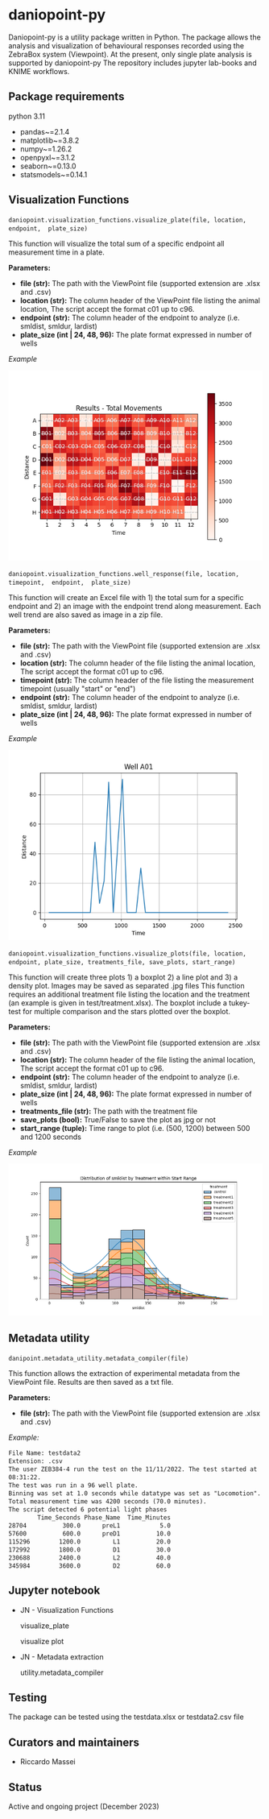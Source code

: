 # daniopoint-py
Daniopoint-py is a utility package written in Python. The package allows
the analysis and visualization of behavioural responses recorded using the ZebraBox system (Viewpoint).
At the present, only single plate analysis is supported by daniopoint-py
The repository includes jupyter lab-books and KNIME workflows.

## Package requirements
python 3.11
* pandas~=2.1.4
* matplotlib~=3.8.2
* numpy~=1.26.2
* openpyxl~=3.1.2
* seaborn~=0.13.0
* statsmodels~=0.14.1

## Visualization Functions
`daniopoint.visualization_functions.visualize_plate(file, location, endpoint,  plate_size)`

This function will visualize the total sum of a specific endpoint all measurement time in a plate.

**Parameters:**

* **file (str):** The path with the ViewPoint file (supported extension are .xlsx and .csv)
* **location (str):** The column header of the ViewPoint file listing the animal location, The script accept the format c01 up to c96.
* **endpoint (str):** The column header of the endpoint to analyze (i.e. smldist, smldur, lardist)
* **plate_size (int | 24, 48, 96):** The plate format expressed in number of wells

*Example*

![plate_visualization.png](docs%2Fplate_visualization.png)

`daniopoint.visualization_functions.well_response(file, location,  timepoint,  endpoint,  plate_size)`

This function will create an Excel file with 1) the total sum for a specific endpoint and 2) an image with the endpoint trend along measurement.
Each well trend are also saved as image in a zip file.

**Parameters:**

* **file (str):** The path with the ViewPoint file (supported extension are .xlsx and .csv)
* **location (str):** The column header of the file listing the animal location, The script accept the format c01 up to c96.
* **timepoint (str):** The column header of the file listing the measurement timepoint (usually "start" or "end")
* **endpoint (str):** The column header of the endpoint to analyze (i.e. smldist, smldur, lardist)
* **plate_size (int | 24, 48, 96):** The plate format expressed in number of wells

*Example*

![well_A01.png](docs%2Fwell_A01.png)

`daniopoint.visualization_functions.visualize_plots(file, location, endpoint, plate_size, treatments_file, save_plots, start_range)`

This function will create three plots 1) a boxplot 2) a line plot and 3) a density plot. Images may be saved as separated .jpg files This function requires an additional
treatment file listing the location and the treatment (an example is given in test/treatment.xlsx). The boxplot include a tukey-test
for multiple comparison and the stars plotted over the boxplot.

**Parameters:**

* **file (str):** The path with the ViewPoint file (supported extension are .xlsx and .csv)
* **location (str):** The column header of the file listing the animal location, The script accept the format c01 up to c96.
* **endpoint (str):** The column header of the endpoint to analyze (i.e. smldist, smldur, lardist)
* **plate_size (int | 24, 48, 96):** The plate format expressed in number of wells
* **treatments_file (str):** The path with the treatment file
* **save_plots (bool):** True/False to save the plot as jpg or not
* **start_range (tuple):** Time range to plot (i.e. (500, 1200) between 500 and 1200 seconds

*Example*

![histplot_smldist_start_range.png](docs%2Fhistplot_smldist_start_range.png)

## Metadata utility

`danipoint.metadata_utility.metadata_compiler(file)`

This function allows the extraction of experimental metadata from the ViewPoint file. Results are then saved as a 
txt file.

**Parameters:**

* **file (str):** The path with the ViewPoint file (supported extension are .xlsx and .csv)

*Example:*

    File Name: testdata2
    Extension: .csv
    The user ZEB384-4 run the test on the 11/11/2022. The test started at 08:31:22.
    The test was run in a 96 well plate.
    Binning was set at 1.0 seconds while datatype was set as "Locomotion". 
    Total measurement time was 4200 seconds (70.0 minutes).
    The script detected 6 potential light phases
            Time_Seconds Phase_Name  Time_Minutes
    28704          300.0      preL1           5.0
    57600          600.0      preD1          10.0
    115296        1200.0         L1          20.0
    172992        1800.0         D1          30.0
    230688        2400.0         L2          40.0
    345984        3600.0         D2          60.0


## Jupyter notebook
* JN - Visualization Functions 

    visualize_plate

    visualize plot
* JN - Metadata extraction

    utility.metadata_compiler


## Testing
The package can be tested using the testdata.xlsx or testdata2.csv file

## Curators and maintainers
- Riccardo Massei

## Status 
Active and ongoing project (December 2023)